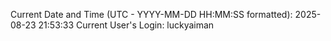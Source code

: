 Current Date and Time (UTC - YYYY-MM-DD HH:MM:SS formatted): 2025-08-23 21:53:33
Current User's Login: luckyaiman
